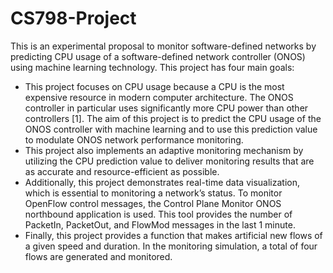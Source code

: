 # CS798-Project
This is an experimental proposal to monitor software-defined networks by predicting CPU usage of a software-defined network controller (ONOS) using machine learning technology. This project has four main goals:
- This project focuses on CPU usage because a CPU is the most expensive resource in modern computer architecture. The ONOS controller in particular uses significantly more CPU power than other controllers [1]. The aim of this project is to predict the CPU usage of the ONOS controller with machine learning and to use this prediction value to modulate ONOS network performance monitoring.
- This project also implements an adaptive monitoring mechanism by utilizing the CPU prediction value to deliver monitoring results that are as accurate and resource-efficient as possible.
- Additionally, this project demonstrates real-time data visualization, which is essential to monitoring a network’s status. To monitor OpenFlow control messages, the Control Plane Monitor ONOS northbound application is used. This tool provides the number of PacketIn, PacketOut, and FlowMod messages in the last 1 minute.
- Finally, this project provides a function that makes artificial new flows of a given speed and duration. In the monitoring simulation, a total of four flows are generated and monitored.
